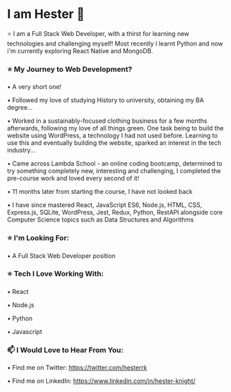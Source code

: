 # I am Hester 👋



⭐ I am a Full Stack Web Developer, with a thirst for learning new technologies and challenging myself!
Most recently I learnt Python and now i'm currently exploring React Native and MongoDB.


### ⭐ My Journey to Web Development?

• A very short one! 

• Followed my love of studying History to university, obtaining my BA degree...

• Worked in a sustainably-focused clothing business for a few months afterwards, following my love of all things green. One task being to build the website using WordPress, a technology I had not used before. Learning to use this and eventually building the website, sparked an interest in the tech industry...

• Came across Lambda School - an online coding bootcamp, determined to try something completely new, interesting and challenging, I completed the pre-course work and loved every second of it!

• 11 months later from starting the course, I have not looked back

• I have since mastered React, JavaScript ES6, Node.js, HTML, CSS, Express.js, SQLite, WordPress, Jest, Redux, Python, RestAPI alongside core Computer Science topics such as Data Structures and Algorithms



### ⭐  I'm Looking For:

• A Full Stack Web Developer position

### ⭐ Tech I Love Working With:

• React

• Node.js

• Python

• Javascript


### 📫 I Would Love to Hear From You: 
• Find me on Twitter: https://twitter.com/hesterrk

• Find me on LinkedIn: https://www.linkedin.com/in/hester-knight/





